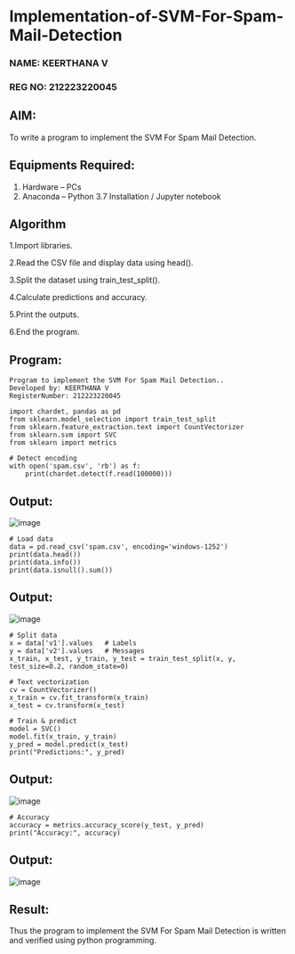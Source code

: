 # Implementation-of-SVM-For-Spam-Mail-Detection
### NAME: KEERTHANA V
### REG NO: 212223220045
## AIM:
To write a program to implement the SVM For Spam Mail Detection.

## Equipments Required:
1. Hardware – PCs
2. Anaconda – Python 3.7 Installation / Jupyter notebook

## Algorithm
1.Import libraries.

2.Read the CSV file and display data using head().

3.Split the dataset using train_test_split().

4.Calculate predictions and accuracy.

5.Print the outputs.

6.End the program. 

## Program:
```
Program to implement the SVM For Spam Mail Detection..
Developed by: KEERTHANA V
RegisterNumber: 212223220045
```
```
import chardet, pandas as pd
from sklearn.model_selection import train_test_split
from sklearn.feature_extraction.text import CountVectorizer
from sklearn.svm import SVC
from sklearn import metrics

# Detect encoding
with open('spam.csv', 'rb') as f:
    print(chardet.detect(f.read(100000)))
```
## Output:
![image](https://github.com/user-attachments/assets/2d196618-556e-451c-9aa8-e8e970c80abe)

```
# Load data
data = pd.read_csv('spam.csv', encoding='windows-1252')
print(data.head())
print(data.info())
print(data.isnull().sum())
```
## Output:
![image](https://github.com/user-attachments/assets/55665a0b-689b-44ae-8561-483bf09d0244)

```
# Split data
x = data['v1'].values   # Labels
y = data['v2'].values   # Messages
x_train, x_test, y_train, y_test = train_test_split(x, y, test_size=0.2, random_state=0)

# Text vectorization
cv = CountVectorizer()
x_train = cv.fit_transform(x_train)
x_test = cv.transform(x_test)

# Train & predict
model = SVC()
model.fit(x_train, y_train)
y_pred = model.predict(x_test)
print("Predictions:", y_pred)
```
## Output:
![image](https://github.com/user-attachments/assets/7975b42d-4809-4dd6-8d42-2ee31c397c87)

```
# Accuracy
accuracy = metrics.accuracy_score(y_test, y_pred)
print("Accuracy:", accuracy)
```
## Output:
![image](https://github.com/user-attachments/assets/06373ef4-f452-4fd7-a0bc-c32427fb59b3)

## Result:
Thus the program to implement the SVM For Spam Mail Detection is written and verified using python programming.
